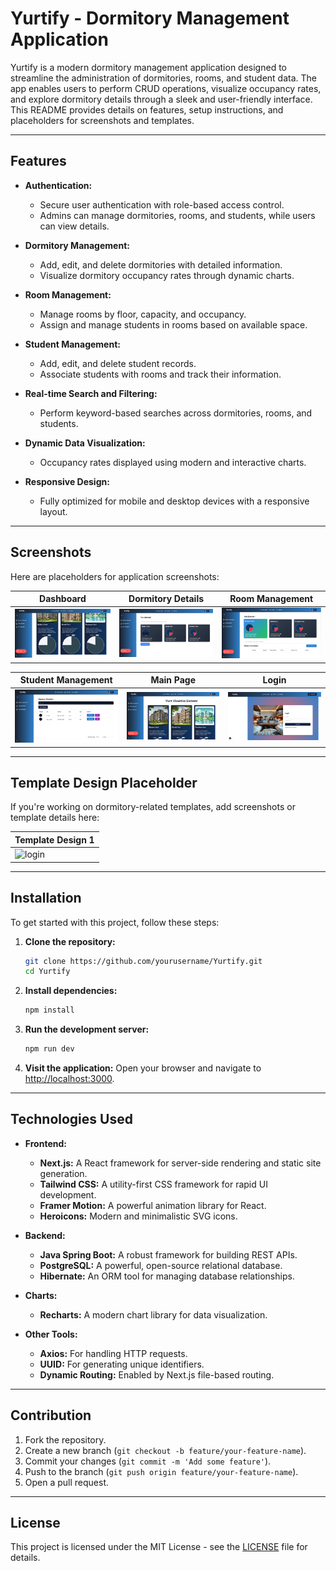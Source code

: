 # Yurtify - Dormitory Management Application

Yurtify is a modern dormitory management application designed to streamline the administration of dormitories, rooms, and student data. The app enables users to perform CRUD operations, visualize occupancy rates, and explore dormitory details through a sleek and user-friendly interface. This README provides details on features, setup instructions, and placeholders for screenshots and templates.

---

## Features

- **Authentication:**
  - Secure user authentication with role-based access control.
  - Admins can manage dormitories, rooms, and students, while users can view details.

- **Dormitory Management:**
  - Add, edit, and delete dormitories with detailed information.
  - Visualize dormitory occupancy rates through dynamic charts.

- **Room Management:**
  - Manage rooms by floor, capacity, and occupancy.
  - Assign and manage students in rooms based on available space.

- **Student Management:**
  - Add, edit, and delete student records.
  - Associate students with rooms and track their information.

- **Real-time Search and Filtering:**
  - Perform keyword-based searches across dormitories, rooms, and students.

- **Dynamic Data Visualization:**
  - Occupancy rates displayed using modern and interactive charts.

- **Responsive Design:**
  - Fully optimized for mobile and desktop devices with a responsive layout.

---

## Screenshots

Here are placeholders for application screenshots:

| Dashboard               | Dormitory Details        | Room Management         |
|-------------------------|--------------------------|-------------------------|
| <img src="./screenshoots/dashboard.jpg" alt="Dashboard" style="width: 200px; height: auto;" /> | <img src="./screenshoots/dormitory_details.jpg" alt="Dormitory Details" style="width: 200px; height: auto;" /> | <img src="./screenshoots/room_management.jpg" alt="Room Management" style="width: 200px; height: auto;" /> |

| Student Management      | Main Page           | Login               |
|-------------------------|--------------------------|-------------------------|
| <img src="./screenshoots/student_management.jpg" alt="Student Management" style="width: 200px; height: auto;" /> | <img src="./screenshoots/main_page.jpg" alt="Add Dormitory" style="width: 200px; height: auto;" /> | <img src="./screenshoots/login.jpg" alt="Add Room" style="width: 200px; height: auto;" /> |

---

## Template Design Placeholder

If you're working on dormitory-related templates, add screenshots or template details here:

| Template Design 1       | 
|-------------------------|
| <img src="./templates/login.jpg" alt="login" style="width: 200px; height: auto;" /> | 

---

## Installation

To get started with this project, follow these steps:

1. **Clone the repository:**

   ```bash
   git clone https://github.com/yourusername/Yurtify.git
   cd Yurtify
   ```

2. **Install dependencies:**

   ```bash
   npm install
   ```

3. **Run the development server:**

   ```bash
   npm run dev
   ```

4. **Visit the application:**
   Open your browser and navigate to [http://localhost:3000](http://localhost:3000).

---

## Technologies Used

- **Frontend:**
  - **Next.js:** A React framework for server-side rendering and static site generation.
  - **Tailwind CSS:** A utility-first CSS framework for rapid UI development.
  - **Framer Motion:** A powerful animation library for React.
  - **Heroicons:** Modern and minimalistic SVG icons.

- **Backend:**
  - **Java Spring Boot:** A robust framework for building REST APIs.
  - **PostgreSQL:** A powerful, open-source relational database.
  - **Hibernate:** An ORM tool for managing database relationships.

- **Charts:**
  - **Recharts:** A modern chart library for data visualization.

- **Other Tools:**
  - **Axios:** For handling HTTP requests.
  - **UUID:** For generating unique identifiers.
  - **Dynamic Routing:** Enabled by Next.js file-based routing.

---

## Contribution

1. Fork the repository.
2. Create a new branch (`git checkout -b feature/your-feature-name`).
3. Commit your changes (`git commit -m 'Add some feature'`).
4. Push to the branch (`git push origin feature/your-feature-name`).
5. Open a pull request.

---

## License

This project is licensed under the MIT License - see the [LICENSE](LICENSE) file for details.
